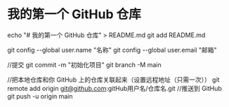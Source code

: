 # 我的第一个 GitHub 仓库


echo "# 我的第一个 GitHub 仓库" > README.md
git add README.md

git config --global user.name "名称"
git config --global user.email "邮箱"

//提交
git commit -m "初始化项目"
git branch -M main

//把本地仓库和你 GitHub 上的仓库关联起来（设置远程地址（只需一次））
git remote add origin git@github.com:gitHub用户名/仓库名.git
//推送到 GitHub
git push -u origin main

